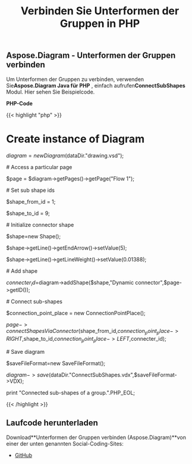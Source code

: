 ﻿---
title: Verbinden Sie Unterformen der Gruppen in PHP
type: docs
weight: 20
url: /de/java/connect-sub-shapes-of-the-groups-in-php/
---
## **Aspose.Diagram - Unterformen der Gruppen verbinden**
 Um Unterformen der Gruppen zu verbinden, verwenden Sie**Aspose.Diagram Java für PHP** , einfach aufrufen**ConnectSubShapes** Modul. Hier sehen Sie Beispielcode.

**PHP-Code**

{{< highlight "php" >}}

 # Create instance of Diagram

$diagram = new Diagram($dataDir."drawing.vsd");

\# Access a particular page

$page = $diagram->getPages()->getPage("Flow 1");

\# Set sub shape ids

$shape_from_id = 1;

$shape_to_id = 9;

\# Initialize connector shape

$shape=new Shape();

$shape->getLine()->getEndArrow()->setValue(5);

$shape->getLine()->getLineWeight()->setValue(0.01388);

\# Add shape

$connecter_id=$diagram->addShape($shape,"Dynamic connector",$page->getID());

\# Connect sub-shapes

$connection_point_place = new ConnectionPointPlace();

$page->connectShapesViaConnector($shape_from_id,$connection_point_place->RIGHT,$shape_to_id,$connection_point_place->LEFT,$connecter_id);

\# Save diagram

$saveFileFormat=new SaveFileFormat();

$diagram->save($dataDir."ConnectSubShapes.vdx",$saveFileFormat->VDX);

print "Connected sub-shapes of a group.".PHP_EOL;

{{< /highlight >}}
## **Laufcode herunterladen**
 Download**Unterformen der Gruppen verbinden (Aspose.Diagram)**von einer der unten genannten Social-Coding-Sites:

- [GitHub](https://github.com/asposediagram/Aspose.Diagram-for-Java/blob/master/Plugins/Aspose_Diagram_Java_for_PHP/src/aspose/diagram/WorkingwithShapes/ConnectSubShapes.php)
